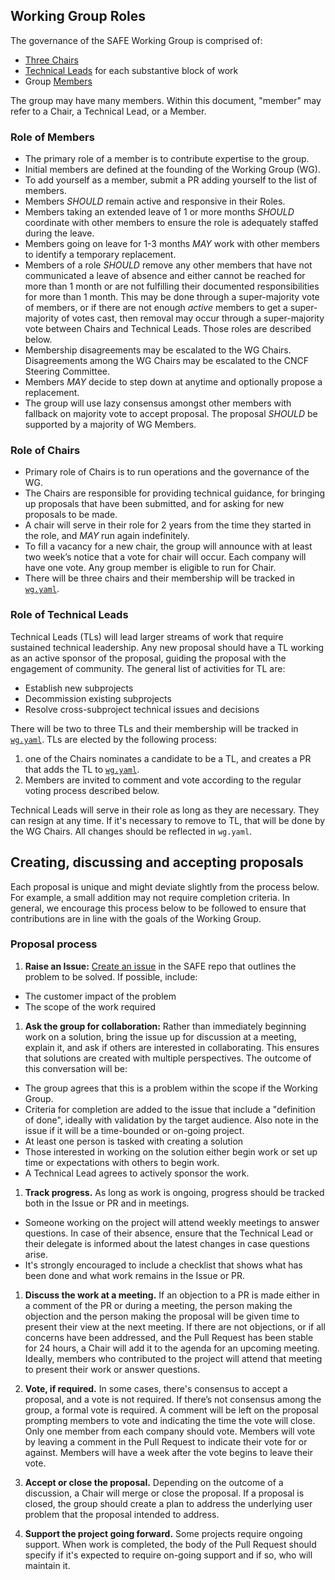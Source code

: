 
## Working Group Roles

The governance of the SAFE Working Group is comprised of:

* [Three Chairs](#role-of-chairs)
* [Technical Leads](#role-of-technical-leads) for each substantive block of work
* Group [Members](#role-of-members)

The group may have many members. Within this document, "member" may refer to a Chair, a Technical Lead, or a Member.

### Role of Members
* The primary role of a member is to contribute expertise to the group.
* Initial members are defined at the founding of the Working Group (WG).
* To add yourself as a member, submit a PR adding yourself to the list of
members.
* Members *SHOULD* remain active and responsive in their Roles.
* Members taking an extended leave of 1 or more months *SHOULD* coordinate with
other members to ensure the role is adequately staffed during the leave.
* Members going on leave for 1-3 months *MAY* work with other members to
identify a temporary replacement.
* Members of a role *SHOULD* remove any other members that have not
communicated a leave of absence and either cannot be reached for more than 1
month or are not fulfilling their documented responsibilities for more than 1
month. This may be done through a super-majority vote of members, or if there
are not enough *active* members to get a super-majority of votes cast, then
removal may occur through a super-majority vote between Chairs and Technical
Leads. Those roles are described below.
* Membership disagreements may be escalated to the WG Chairs.  Disagreements
among the WG Chairs may be escalated to the CNCF Steering Committee.
* Members *MAY* decide to step down at anytime and optionally propose a
replacement.
* The group will use lazy consensus amongst other members with fallback on
majority vote to accept proposal.  The proposal *SHOULD* be supported by a
majority of WG Members.

### Role of Chairs

* Primary role of Chairs is to run operations and the governance of the WG.
* The Chairs are responsible for providing technical guidance, for bringing up
proposals that have been submitted, and for asking for new proposals to be made.
* A chair will serve in their role for 2 years from the time they started in
the role, and *MAY* run again indefinitely.
* To fill a vacancy for a new chair, the group will announce with at least two
week’s notice that a vote for chair will occur. Each company will have one
vote. Any group member is eligible to run for Chair.
* There will be three chairs and their membership will be tracked in
[`wg.yaml`]().


### Role of Technical Leads

Technical Leads (TLs) will lead larger streams of work that require sustained
technical leadership. Any new proposal should have a TL working as an active
sponsor of the proposal, guiding the proposal with the engagement of community.
The general list of activities for TL are:
  * Establish new subprojects
  * Decommission existing subprojects
  * Resolve cross-subproject technical issues and decisions

There will be two to three TLs and their membership will be tracked in
[`wg.yaml`](). TLs are elected by the following process:
  1. one of the Chairs nominates a candidate to be a TL, and creates a PR that
  adds the TL to [`wg.yaml`]().
  1. Members are invited to comment and vote according to the regular voting
  process described below.

Technical Leads will serve in their role as long as they are necessary. They
can resign at any time. If it's necessary to remove to TL, that will be done by
the WG Chairs. All changes should be reflected in `wg.yaml`.

## Creating, discussing and accepting proposals

Each proposal is unique and might deviate slightly from the process below. For
example, a small addition may not require completion criteria. In general, we
encourage this process below to be followed to ensure that contributions are in
line with the goals of the Working Group.

### Proposal process

1. **Raise an Issue:**
[Create an issue](https://github.com/cn-security/safe/issues/new) in the SAFE
repo that outlines the problem to be solved. If possible, include:
  * The customer impact of the problem
  * The scope of the work required

1. **Ask the group for collaboration:** Rather than immediately beginning work
on a solution, bring the issue up for discussion at a meeting, explain it, and
ask if others are interested in collaborating. This ensures that solutions are
created with multiple perspectives. The outcome of this conversation will be:
  * The group agrees that this is a problem within the scope if the Working
  Group.
  * Criteria for completion are added to the issue that include a "definition
  of done", ideally with validation by the target audience. Also note in the
  issue if it will be a time-bounded or on-going project.
  * At least one person is tasked with creating a solution
  * Those interested in working on the solution either begin work or set up
  time or expectations with others to begin work.
  * A Technical Lead agrees to actively sponsor the work.

1. **Track progress.** As long as work is ongoing, progress should be tracked
both in the Issue or PR and in meetings.
  * Someone working on the project will attend weekly meetings to answer
  questions. In case of their absence, ensure that the Technical Lead or their
  delegate is informed about the latest changes in case questions arise.
  * It's strongly encouraged to include a checklist that shows what has been
  done and what work remains in the Issue or PR.

1. **Discuss the work at a meeting.** If an objection to a PR is made either in
a comment of the PR or during a meeting, the person making the objection and
the person making the proposal will be given time to present their view at the
next meeting. If there are not objections, or if all concerns have been
addressed, and the Pull Request has been stable for 24 hours, a Chair will add
it to the agenda for an upcoming meeting. Ideally, members who contributed to
the project will attend that meeting to present their work or answer questions.

1. **Vote, if required.** In some cases, there's consensus to accept a
proposal, and a vote is not required. If there’s not consensus among the group,
a formal vote is required. A comment will be left on the proposal prompting
members to vote and indicating the time the vote will close. Only one member
from each company should vote. Members will vote by leaving a comment in the
Pull Request to indicate their vote for or against. Members will have a week
after the vote begins to leave their vote.

1. **Accept or close the proposal.** Depending on the outcome of a discussion,
a Chair will merge or close the proposal. If a proposal is closed, the group
should create a plan to address the underlying user problem that the proposal
intended to address.

1. **Support the project going forward.** Some projects require ongoing
support. When work is completed, the body of the Pull Request should specify if
it's expected to require on-going support and if so, who will maintain it.
